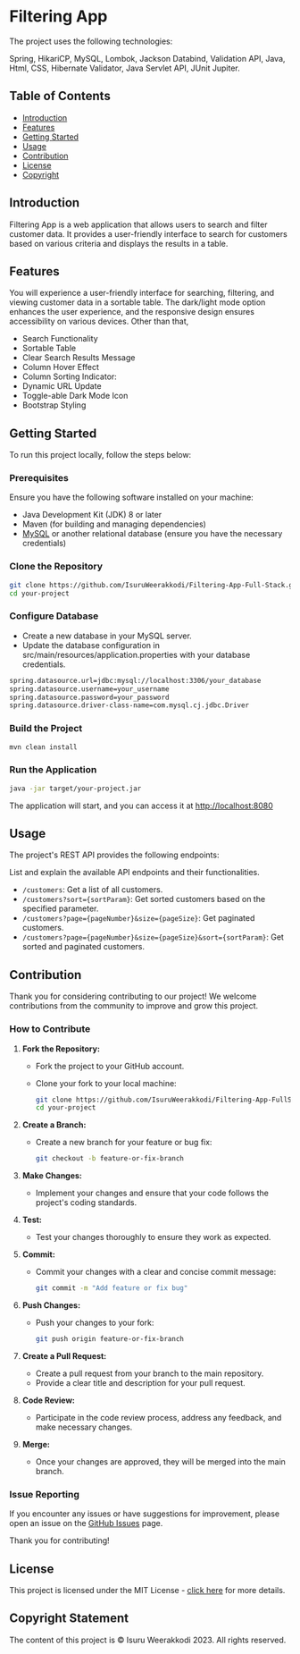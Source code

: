 # Filtering App
The project uses the following technologies:

Spring, HikariCP, MySQL, Lombok, Jackson Databind, Validation API, Java, Html, CSS, Hibernate Validator, Java Servlet API, JUnit Jupiter.


## Table of Contents
- [Introduction](#introduction)
- [Features](#features)
- [Getting Started](#getting-started)
- [Usage](#usage)
- [Contribution](#contribution)
- [License](#license)
- [Copyright](#copyright-statement)

## Introduction

Filtering App is a web application that allows users to search and filter customer data. It provides a user-friendly interface to search for customers based on various criteria and displays the results in a table.

## Features

You will experience a user-friendly interface for searching, filtering, and viewing customer data in a sortable table. The dark/light mode option enhances the user experience, and the responsive design ensures accessibility on various devices.
Other than that,

- Search Functionality
- Sortable Table
- Clear Search Results Message
- Column Hover Effect
- Column Sorting Indicator:
- Dynamic URL Update
- Toggle-able Dark Mode Icon
- Bootstrap Styling


## Getting Started

To run this project locally, follow the steps below:

### Prerequisites

Ensure you have the following software installed on your machine:

- Java Development Kit (JDK) 8 or later
- Maven (for building and managing dependencies)
- [MySQL](https://www.mysql.com/) or another relational database (ensure you have the necessary credentials)

### Clone the Repository

```bash
git clone https://github.com/IsuruWeerakkodi/Filtering-App-Full-Stack.git
cd your-project
```
### Configure Database
- Create a new database in your MySQL server.
- Update the database configuration in src/main/resources/application.properties with your database credentials.

```bash
spring.datasource.url=jdbc:mysql://localhost:3306/your_database
spring.datasource.username=your_username
spring.datasource.password=your_password
spring.datasource.driver-class-name=com.mysql.cj.jdbc.Driver
```
### Build the Project
```bash
mvn clean install
```
### Run the Application
```bash
java -jar target/your-project.jar
```
The application will start, and you can access it at [http://localhost:8080](http://localhost:8080)

## Usage
The project's REST API provides the following endpoints:

List and explain the available API endpoints and their functionalities.

- `/customers`: Get a list of all customers.
- `/customers?sort={sortParam}`: Get sorted customers based on the specified parameter.
- `/customers?page={pageNumber}&size={pageSize}`: Get paginated customers.
- `/customers?page={pageNumber}&size={pageSize}&sort={sortParam}`: Get sorted and paginated customers.

## Contribution

Thank you for considering contributing to our project! We welcome contributions from the community to improve and grow this project.

### How to Contribute

1. **Fork the Repository:**
   - Fork the project to your GitHub account.
   - Clone your fork to your local machine:

     ```bash
     git clone https://github.com/IsuruWeerakkodi/Filtering-App-FullStack.git
     cd your-project
     ```

2. **Create a Branch:**
   - Create a new branch for your feature or bug fix:

     ```bash
     git checkout -b feature-or-fix-branch
     ```

3. **Make Changes:**
   - Implement your changes and ensure that your code follows the project's coding standards.

4. **Test:**
   - Test your changes thoroughly to ensure they work as expected.

5. **Commit:**
   - Commit your changes with a clear and concise commit message:

     ```bash
     git commit -m "Add feature or fix bug"
     ```

6. **Push Changes:**
   - Push your changes to your fork:

     ```bash
     git push origin feature-or-fix-branch
     ```

7. **Create a Pull Request:**
   - Create a pull request from your branch to the main repository.
   - Provide a clear title and description for your pull request.

8. **Code Review:**
   - Participate in the code review process, address any feedback, and make necessary changes.

9. **Merge:**
   - Once your changes are approved, they will be merged into the main branch.

### Issue Reporting

If you encounter any issues or have suggestions for improvement, please open an issue on the [GitHub Issues](https://github.com/your-username/your-project/issues) page.

Thank you for contributing!

## License

This project is licensed under the MIT License - [click here](LICENSE.txt) for more details.

## Copyright Statement

The content of this project is © Isuru Weerakkodi 2023.
All rights reserved.



